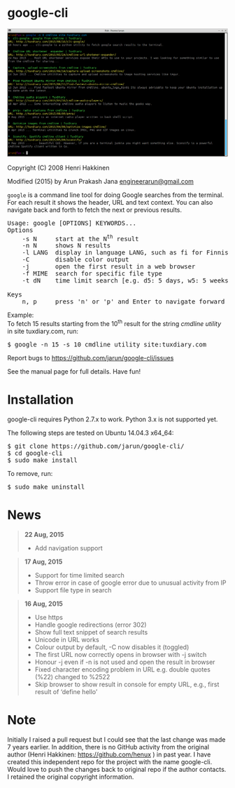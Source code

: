 # google-cli
  
![Screenshot](google-cli.png)
  
Copyright (C) 2008 Henri Hakkinen

Modified (2015) by Arun Prakash Jana <engineerarun@gmail.com>

`google` is a command line tool for doing Google searches from the terminal. For each result it shows the header, URL and text context. You can also navigate back and forth to fetch the next or previous results.

<pre>Usage: google [OPTIONS] KEYWORDS...  
Options  
    -s N     start at the N<sup>th</sup> result  
    -n N     shows N results  
    -l LANG  display in language LANG, such as fi for Finnish  
    -C       disable color output  
    -j       open the first result in a web browser  
    -f MIME  search for specific file type  
    -t dN    time limit search [e.g. d5: 5 days, w5: 5 weeks, m5: 5 months, y5: 5 years]

Keys
    n, p     press 'n' or 'p' and Enter to navigate forward and backward</pre>  

Example:  
To fetch 15 results starting from the 10<sup>th</sup> result for the string <i>cmdline utility</i> in site tuxdiary.com, run:
<pre>$ google -n 15 -s 10 cmdline utility site:tuxdiary.com</pre>

Report bugs to https://github.com/jarun/google-cli/issues

See the manual page for full details.  Have fun!

# Installation

google-cli requires Python 2.7.x to work. Python 3.x is not supported yet.

The following steps are tested on Ubuntu 14.04.3 x64_64:  
<pre>$ git clone https://github.com/jarun/google-cli/  
$ cd google-cli  
$ sudo make install</pre>  
  
To remove, run:  
<pre>$ sudo make uninstall</pre>

# News
  
>**22 Aug, 2015**
> - Add navigation support

>**17 Aug, 2015**
> - Support for time limited search  
> - Throw error in case of google error due to unusual activity from IP  
> - Support file type in search   

>**16 Aug, 2015**
> - Use https  
> - Handle google redirections (error 302)
> - Show full text snippet of search results
> - Unicode in URL works
> - Colour output by default, -C now disables it (toggled)
> - The first URL now correctly opens in browser with -j switch
> - Honour -j even if -n is not used and open the result in browser
> - Fixed character encoding problem in URL e.g. double quotes (%22) changed to %2522
> - Skip browser to show result in console for empty URL, e.g., first result of ‘define hello’


# Note

Initially I raised a pull request but I could see that the last change was made 7 years earlier. In addition, there is no GitHub activity from the original author (Henri Hakkinen: https://github.com/henux ) in past year. I have created this independent repo for the project with the name google-cli. Would love to push the changes back to original repo if the author contacts. I retained the original copyright information.

